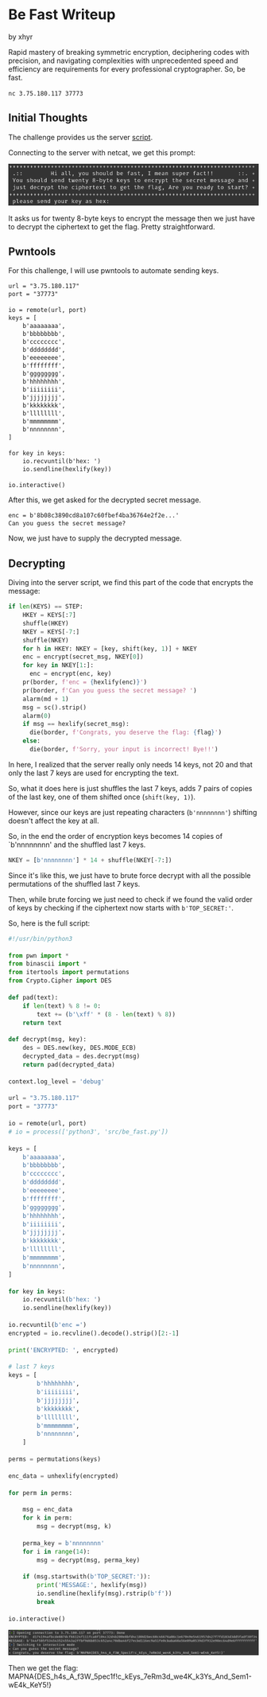 # Be Fast Writeup

by xhyr

Rapid mastery of breaking symmetric encryption, deciphering codes with precision, and navigating complexities with unprecedented speed and efficiency are requirements for every professional cryptographer. So, be fast.

`nc 3.75.180.117 37773`

## Initial Thoughts

The challenge provides us the server [script](src/be_fast.py).

Connecting to the server with netcat, we get this prompt:

![Initial Prompt](images/1.png)

It asks us for twenty 8-byte keys to encrypt the message then we just have to decrypt the ciphertext to get the flag. Pretty straightforward.

## Pwntools

For this challenge, I will use pwntools to automate sending keys.

```
url = "3.75.180.117"
port = "37773"

io = remote(url, port)
keys = [
    b'aaaaaaaa',
    b'bbbbbbbb',
    b'cccccccc',
    b'dddddddd',
    b'eeeeeeee',
    b'ffffffff',
    b'gggggggg',
    b'hhhhhhhh',
    b'iiiiiiii',
    b'jjjjjjjj',
    b'kkkkkkkk',
    b'llllllll',
    b'mmmmmmmm',
    b'nnnnnnnn',
]

for key in keys:
    io.recvuntil(b'hex: ')
    io.sendline(hexlify(key))

io.interactive()
```

After this, we get asked for the decrypted secret message.

```
enc = b'8b08c3890cd8a107c60fbef4ba36764e2f2e...'
Can you guess the secret message?
```

Now, we just have to supply the decrypted message.

## Decrypting

Diving into the server script, we find this part of the code that encrypts the message:

```python
if len(KEYS) == STEP:
    HKEY = KEYS[:7]
    shuffle(HKEY)
    NKEY = KEYS[-7:]
    shuffle(NKEY)
    for h in HKEY: NKEY = [key, shift(key, 1)] + NKEY
    enc = encrypt(secret_msg, NKEY[0])
    for key in NKEY[1:]:
      enc = encrypt(enc, key)
    pr(border, f'enc = {hexlify(enc)}')
    pr(border, f'Can you guess the secret message? ')
    alarm(md + 1)
    msg = sc().strip()
    alarm(0)
    if msg == hexlify(secret_msg):
      die(border, f'Congrats, you deserve the flag: {flag}')
    else:
      die(border, f'Sorry, your input is incorrect! Bye!!')
```

In here, I realized that the server really only needs 14 keys, not 20 and that only the last 7 keys are used for encrypting the text.

So, what it does here is just shuffles the last 7 keys, adds 7 pairs of copies of the last key, one of them shifted once (`shift(key, 1)`).

However, since our keys are just repeating characters (`b'nnnnnnnn'`) shifting doesn't affect the key at all.

So, in the end the order of encryption keys becomes 14 copies of `b'nnnnnnnn' and the shuffled last 7 keys.

```python
NKEY = [b'nnnnnnnn'] * 14 + shuffle(NKEY[-7:])
```

Since it's like this, we just have to brute force decrypt with all the possible permutations of the shuffled last 7 keys.

Then, while brute forcing we just need to check if we found the valid order of keys by checking if the ciphertext now starts with `b'TOP_SECRET:'`.

So, here is the full script:

```python
#!/usr/bin/python3

from pwn import *
from binascii import *
from itertools import permutations
from Crypto.Cipher import DES

def pad(text):
    if len(text) % 8 != 0:
        text += (b'\xff' * (8 - len(text) % 8))
    return text

def decrypt(msg, key):
    des = DES.new(key, DES.MODE_ECB)
    decrypted_data = des.decrypt(msg)
    return pad(decrypted_data)

context.log_level = 'debug'

url = "3.75.180.117"
port = "37773"

io = remote(url, port)
# io = process(['python3', 'src/be_fast.py'])

keys = [
    b'aaaaaaaa',
    b'bbbbbbbb',
    b'cccccccc',
    b'dddddddd',
    b'eeeeeeee',
    b'ffffffff',
    b'gggggggg',
    b'hhhhhhhh',
    b'iiiiiiii',
    b'jjjjjjjj',
    b'kkkkkkkk',
    b'llllllll',
    b'mmmmmmmm',
    b'nnnnnnnn',
]

for key in keys:
    io.recvuntil(b'hex: ')
    io.sendline(hexlify(key))

io.recvuntil(b'enc =')
encrypted = io.recvline().decode().strip()[2:-1]

print('ENCRYPTED: ', encrypted)

# last 7 keys
keys = [
        b'hhhhhhhh',
        b'iiiiiiii',
        b'jjjjjjjj',
        b'kkkkkkkk',
        b'llllllll',
        b'mmmmmmmm',
        b'nnnnnnnn',
    ]

perms = permutations(keys)

enc_data = unhexlify(encrypted)

for perm in perms:

    msg = enc_data
    for k in perm:
        msg = decrypt(msg, k)

    perma_key = b'nnnnnnnn'
    for i in range(14):
        msg = decrypt(msg, perma_key)

    if (msg.startswith(b'TOP_SECRET:')):
        print('MESSAGE:', hexlify(msg))
        io.sendline(hexlify(msg).rstrip(b'f'))
        break

io.interactive()
```

![Flag](images/2.png)

Then we get the flag: MAPNA{DES_h4s_A_f3W_5pec1f!c_kEys_7eRm3d_we4K_k3Ys_And_Sem1-wE4k_KeY5!}
